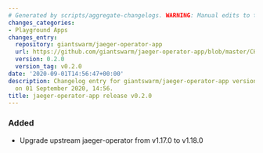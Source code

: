 ```yaml
---
# Generated by scripts/aggregate-changelogs. WARNING: Manual edits to this files will be overwritten.
changes_categories:
- Playground Apps
changes_entry:
  repository: giantswarm/jaeger-operator-app
  url: https://github.com/giantswarm/jaeger-operator-app/blob/master/CHANGELOG.md#020---2020-09-01
  version: 0.2.0
  version_tag: v0.2.0
date: '2020-09-01T14:56:47+00:00'
description: Changelog entry for giantswarm/jaeger-operator-app version 0.2.0, published
  on 01 September 2020, 14:56.
title: jaeger-operator-app release v0.2.0
---
```


### Added
- Upgrade upstream jaeger-operator from v1.17.0 to v1.18.0

